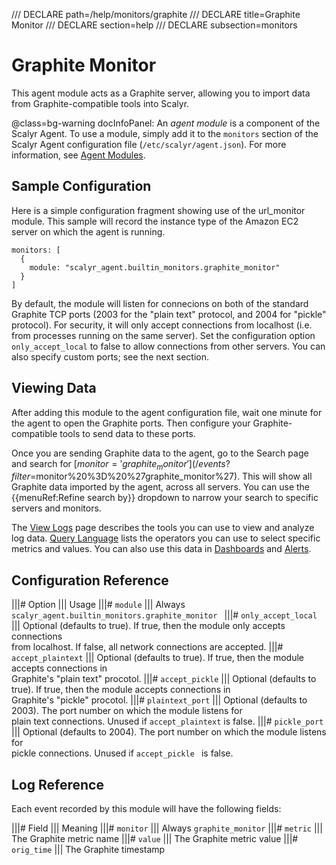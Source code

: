/// DECLARE path=/help/monitors/graphite
/// DECLARE title=Graphite Monitor
/// DECLARE section=help
/// DECLARE subsection=monitors

# Graphite Monitor

This agent module acts as a Graphite server, allowing you to import data from Graphite-compatible tools
into Scalyr.

@class=bg-warning docInfoPanel: An *agent module* is a component of the Scalyr Agent. To use a module,
simply add it to the ``monitors`` section of the Scalyr Agent configuration file (``/etc/scalyr/agent.json``).
For more information, see [Agent Modules](/help/scalyr-agent#modules).


## Sample Configuration

Here is a simple configuration fragment showing use of the url_monitor module. This sample will record
the instance type of the Amazon EC2 server on which the agent is running.

    monitors: [
      {
        module: "scalyr_agent.builtin_monitors.graphite_monitor"
      }
    ]

By default, the module will listen for connecions on both of the standard Graphite TCP ports (2003 for
the "plain text" protocol, and 2004 for "pickle" protocol). For security, it will only accept connections
from localhost (i.e. from processes running on the same server). Set the configuration option ``only_accept_local``
to false to allow connections from other servers. You can also specify custom ports; see the next section.


## Viewing Data

After adding this module to the agent configuration file, wait one minute for the agent to open the Graphite
ports. Then configure your Graphite-compatible tools to send data to these ports.

Once you are sending Graphite data to the agent, go to the Search page and search for
[$monitor = 'graphite_monitor'](/events?filter=$monitor%20%3D%20%27graphite_monitor%27). This will show all Graphite
data imported by the agent, across all servers. You can use the {{menuRef:Refine search by}} dropdown to narrow your
search to specific servers and monitors.

The [View Logs](/help/view) page describes the tools you can use to view and analyze log data.
[Query Language](/help/query-language) lists the operators you can use to select specific metrics and values.
You can also use this data in [Dashboards](/help/dashboards) and [Alerts](/help/alerts).


## Configuration Reference

|||# Option                   ||| Usage
|||# ``module``               ||| Always ``scalyr_agent.builtin_monitors.graphite_monitor ``
|||# ``only_accept_local``    ||| Optional (defaults to true). If true, then the module only accepts connections \
                                  from localhost. If false, all network connections are accepted.
|||# ``accept_plaintext``     ||| Optional (defaults to true). If true, then the module accepts connections in \
                                  Graphite's "plain text" procotol.
|||# ``accept_pickle``        ||| Optional (defaults to true). If true, then the module accepts connections in \
                                  Graphite's "pickle" procotol.
|||# ``plaintext_port``       ||| Optional (defaults to 2003). The port number on which the module listens for \
                                  plain text connections. Unused if ``accept_plaintext`` is false.
|||# ``pickle_port``          ||| Optional (defaults to 2004). The port number on which the module listens for \
                                  pickle connections. Unused if ``accept_pickle `` is false.


## Log Reference

Each event recorded by this module will have the following fields:

|||# Field                    ||| Meaning
|||# ``monitor``              ||| Always ``graphite_monitor``
|||# ``metric``               ||| The Graphite metric name
|||# ``value``                ||| The Graphite metric value
|||# ``orig_time``            ||| The Graphite timestamp
